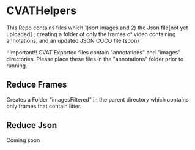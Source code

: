 # CVATHelpers
This Repo contains files which 1)sort images and 2) the Json file[not yet uploaded] ; creating a folder of only the frames of video containing annotations, and an updated JSON COCO file (soon)

!!Important!! CVAT Exported files contain "annotations" and "images" directories. Please
place these files in the "annotations" folder prior to running.
## Reduce Frames
Creates a Folder "imagesFiltered" in the parent directory which contains only frames that contain litter.

## Reduce Json
Coming soon

